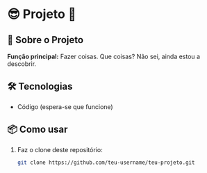 # 😎 Projeto 🚀

## 📖 Sobre o Projeto  
**Função principal:** Fazer coisas. Que coisas? Não sei, ainda estou a descobrir.  

## 🛠️ Tecnologias  
- Código (espera-se que funcione)  

## 📦 Como usar  
1. Faz o clone deste repositório:  
   ```bash
   git clone https://github.com/teu-username/teu-projeto.git
